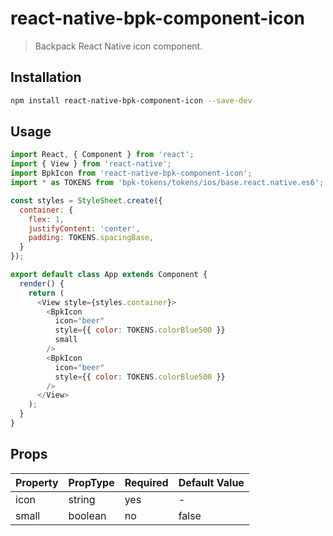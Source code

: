 # react-native-bpk-component-icon

> Backpack React Native icon component.

## Installation

```sh
npm install react-native-bpk-component-icon --save-dev
```

<!-- // TODO ADD INSTRUCTIONS FOR ADDING THE PODSPEC / GRADLE SCRIPT TO THE iOS / Android PROJECT IN WHICH THIS IS NOW BEING USED! -->

## Usage

```js
import React, { Component } from 'react';
import { View } from 'react-native';
import BpkIcon from 'react-native-bpk-component-icon';
import * as TOKENS from 'bpk-tokens/tokens/ios/base.react.native.es6';

const styles = StyleSheet.create({
  container: {
    flex: 1,
    justifyContent: 'center',
    padding: TOKENS.spacingBase,
  }
});

export default class App extends Component {
  render() {
    return (
      <View style={styles.container}>
        <BpkIcon
          icon="beer"
          style={{ color: TOKENS.colorBlue500 }}
          small
        />
        <BpkIcon
          icon="beer"
          style={{ color: TOKENS.colorBlue500 }}
        />
      </View>
    );
  }
}
```

## Props

| Property  | PropType  | Required | Default Value |
| --------- | --------- | -------- | ------------- |
| icon      | string    | yes      | -             |
| small     | boolean   | no       | false         |
